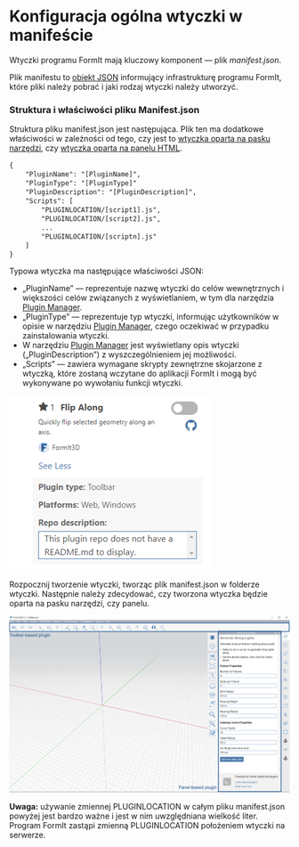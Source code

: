 # Konfiguracja ogólna wtyczki w manifeście 

Wtyczki programu FormIt mają kluczowy komponent — plik _manifest.json_.

Plik manifestu to [obiekt JSON](http://www.json.org) informujący infrastrukturę programu FormIt, które pliki należy pobrać i jaki rodzaj wtyczki należy utworzyć.

### Struktura i właściwości pliku Manifest.json

Struktura pliku manifest.json jest następująca. Plik ten ma dodatkowe właściwości w zależności od tego, czy jest to [wtyczka oparta na pasku narzędzi](../additional-development-options/creating-a-toolbar-based-plugin.md), czy [wtyczka oparta na panelu HTML](../additional-development-options/creating-an-html-panel-plugin.md).

```
{
    "PluginName": "[PluginName]",
    "PluginType": "[PluginType]"
    "PluginDescription": "[PluginDescription]",
    "Scripts": [
        "PLUGINLOCATION/[script1].js",
        "PLUGINLOCATION/[script2].js",
        ...
        "PLUGINLOCATION/[scriptn].js"
    ]
}               
```

Typowa wtyczka ma następujące właściwości JSON:

* „PluginName” — reprezentuje nazwę wtyczki do celów wewnętrznych i większości celów związanych z wyświetlaniem, w tym dla narzędzia [Plugin Manager](../../how-to-use-plug-ins.md#plugin-manager).
* „PluginType” — reprezentuje typ wtyczki, informując użytkowników w opisie w narzędziu [Plugin Manager](../../how-to-use-plug-ins.md#plugin-manager), czego oczekiwać w przypadku zainstalowania wtyczki.
* W narzędziu [Plugin Manager](../../how-to-use-plug-ins.md#plugin-manager) jest wyświetlany opis wtyczki („PluginDescription”) z wyszczególnieniem jej możliwości.
* „Scripts” — zawiera wymagane skrypty zewnętrzne skojarzone z wtyczką, które zostaną wczytane do aplikacji FormIt i mogą być wykonywane po wywołaniu funkcji wtyczki.

![](<../../../.gitbook/assets/image (5) (1).png>)

Rozpocznij tworzenie wtyczki, tworząc plik manifest.json w folderze wtyczki. Następnie należy zdecydować, czy tworzona wtyczka będzie oparta na pasku narzędzi, czy panelu.

![](<../../../.gitbook/assets/image (36).png>)

**Uwaga:** używanie zmiennej PLUGINLOCATION w całym pliku manifest.json powyżej jest bardzo ważne i jest w nim uwzględniana wielkość liter. Program FormIt zastąpi zmienną PLUGINLOCATION położeniem wtyczki na serwerze.
